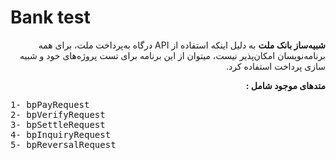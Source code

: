 # Bank test

<div style="text-align:right;" dir="rtl">

<p>
<strong>شبیه‌ساز بانک ملت</strong>
به دلیل اینکه استفاده از API  درگاه به‌پرداخت ملت، برای همه برنامه‌نویسان امکان‌پذیر نیست، میتوان از این برنامه برای تست پروژه‌های خود و شبیه سازی پرداخت استفاده کرد.
</p>

<p>
<strong>متد‌های موجود شامل :</strong>
<pre style="text-align:left;" dir="ltr">
1- bpPayRequest
2- bpVerifyRequest
3- bpSettleRequest
4- bpInquiryRequest
5- bpReversalRequest
</pre>
</p>


</div>
